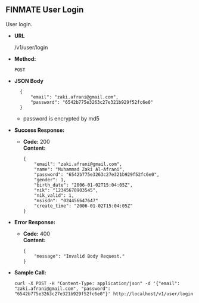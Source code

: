 **FINMATE User Login**
----
  User login.

* **URL**

  /v1/user/login

* **Method:**

  `POST`

* **JSON Body**

        {
            "email": "zaki.afrani@gmail.com",
            "password": "6542b775e3263c27e321b929f52fc6e0"
        }


    * password is encrypted by md5

* **Success Response:**

  * **Code:** 200 <br />
    **Content:**

        {
            "email": "zaki.afrani@gmail.com",
            "name": "Muhammad Zaki Al-Afrani",
            "password": "6542b775e3263c27e321b929f52fc6e0",
            "gender": 1,
            "birth_date": "2006-01-02T15:04:05Z",
            "nik": "12345678903545",
            "nik_valid": 1,
            "msisdn": "024456647647"
            "create_time": "2006-01-02T15:04:05Z"
        }

* **Error Response:**

  * **Code:** 400 <br />
    **Content:**

        {
            "message": "Invalid Body Request."
        }


* **Sample Call:**

  `curl -X POST -H "Content-Type: application/json" -d '{"email": "zaki.afrani@gmail.com", "password": "6542b775e3263c27e321b929f52fc6e0"}' http://localhost/v1/user/login`

